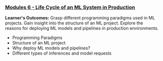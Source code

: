 ### [Modules 6 - Life Cycle of an ML System in Production](module6.md) 
**Learner's Outcomes:**
Grasp different programming paradigms used in ML projects.
Gain insight into the structure of an ML project.
Explore the reasons for deploying ML models and pipelines in production environments.
- Programming Paradigms
- Structure of an ML project
- Why deploy ML models and pipelines?
- Different types of inferences and model requests
